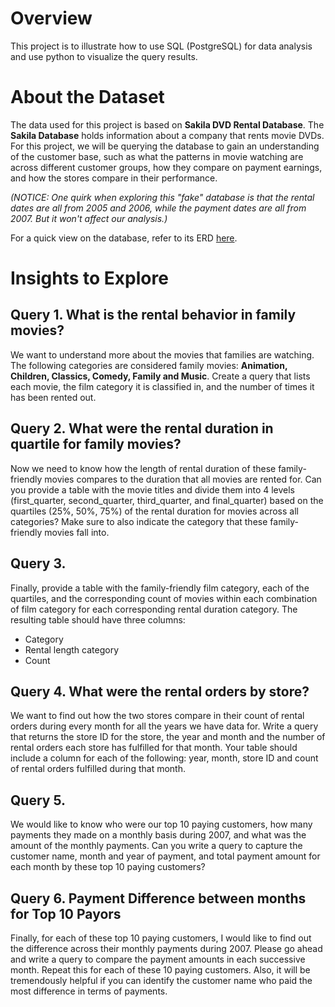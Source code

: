 # Overview

This project is to illustrate how to use SQL (PostgreSQL) for data analysis and use python to visualize the query results. 

# About the Dataset
The data used for this project is based on **Sakila DVD Rental Database**. The **Sakila Database** holds information about a company that rents movie DVDs. For this project, we will be querying the database to gain an understanding of the customer base, such as what the patterns in movie watching are across different customer groups, how they compare on payment earnings, and how the stores compare in their performance. 

*(NOTICE: One quirk when exploring this "fake" database is that the rental dates are all from 2005 and 2006, while the payment dates are all from 2007. But it won't affect our analysis.)*

For a quick view on the database, refer to its ERD [here](https://github.com/Alex-YuZ/Investigate-Sakila-Database-and-Visualization/blob/master/dvd-rental-erd-2.pdf).

# Insights to Explore
## Query 1. What is the rental behavior in family movies?
We want to understand more about the movies that families are watching. The following categories are considered family movies: **Animation, Children, Classics, Comedy, Family and Music**. Create a query that lists each movie, the film category it is classified in, and the number of times it has been rented out.

## Query 2. What were the rental duration in quartile for family movies?
Now we need to know how the length of rental duration of these family-friendly movies compares to the duration that all movies are rented for. Can you provide a table with the movie titles and divide them into 4 levels (first_quarter, second_quarter, third_quarter, and final_quarter) based on the quartiles (25%, 50%, 75%) of the rental duration for movies across all categories? Make sure to also indicate the category that these family-friendly movies fall into.

## Query 3. 
Finally, provide a table with the family-friendly film category, each of the quartiles, and the corresponding count of movies within each combination of film category for each corresponding rental duration category. The resulting table should have three columns:

- Category
- Rental length category
- Count

## Query 4. What were the rental orders by store?
We want to find out how the two stores compare in their count of rental orders during every month for all the years we have data for. Write a query that returns the store ID for the store, the year and month and the number of rental orders each store has fulfilled for that month. Your table should include a column for each of the following: year, month, store ID and count of rental orders fulfilled during that month.

## Query 5. 
We would like to know who were our top 10 paying customers, how many payments they made on a monthly basis during 2007, and what was the amount of the monthly payments. Can you write a query to capture the customer name, month and year of payment, and total payment amount for each month by these top 10 paying customers?

## Query 6. Payment Difference between months for Top 10 Payors
Finally, for each of these top 10 paying customers, I would like to find out the difference across their monthly payments during 2007. Please go ahead and write a query to compare the payment amounts in each successive month. Repeat this for each of these 10 paying customers. Also, it will be tremendously helpful if you can identify the customer name who paid the most difference in terms of payments.

